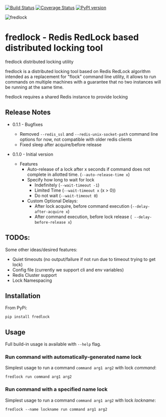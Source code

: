 [![Build Status](https://travis-ci.com/mlasevich/fredlock.svg?branch=main)](https://travis-ci.com/github/mlasevich/fredlock)
[![Coverage Status](https://coveralls.io/repos/github/mlasevich/fredlock/badge.svg?branch=master)](https://coveralls.io/github/mlasevich/fredlock?branch=main)
[![PyPI version](https://badge.fury.io/py/fredlock.svg)](https://badge.fury.io/py/fredlock)

![fredlock](docs/fredlock-logo-sm.png)
# fredlock - Redis RedLock based distributed locking tool 

fredlock distributed locking utility

fredlock is a distributed locking tool based on  Redis RedLock algorithm
intended as a replacement for "flock" command line utility, it allows
to run commands on multiple machines with a guarantee that no two
instances will be running at the same time.

fredlock requires a shared Redis instance to provide locking


## Release Notes

* 0.1.1 - Bugfixes
  * Removed `--redis_ssl` and `--redis-unix-socket-path` command line options for now,
  not compatible with older redis clients
  * Fixed sleep after acquire/before release


* 0.1.0 - Initial version
  * Features
    * Auto-release of a lock after x seconds if command does not 
      complete in allotted time. (`--auto-release-time x`)
    * Specify how long to wait for lock
      * Indefinitely (`--wait-timeout -1`)
      * Limited Time (`--wait-timeout x` (x > 0))
      * Do not wait (`--wait-timeout 0`)
    * Custom Optional Delays:
      * After lock acquire, before command execution (`--delay-after-acquire x`)
      * After command execution, before lock release (` --delay-before-release x`)

## TODOs:

Some other ideas/desired features:

* Quiet timeouts (no output/failure if not run due to timeout trying to get lock)
* Config file (currently we support cli and env variables)
* Redis Cluster support
* Lock Namespacing


## Installation

From PyPi:

    pip install fredlock

## Usage

Full build-in usage is available with `--help` flag.

### Run command with automatically-generated name lock

Simplest usage to run a command `command arg1 arg2` with lock _command_:

    fredlock run command arg1 arg2

### Run command with a specified name lock

Simplest usage to run a command `command arg1 arg2` with lock _lockname_:

    fredlock --name lockname run command arg1 arg2

